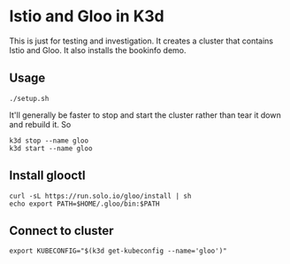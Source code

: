 # Istio and Gloo in K3d

This is just for testing and investigation. It creates a cluster that contains Istio and Gloo. It also installs the bookinfo demo.

## Usage

    ./setup.sh

It'll generally be faster to stop and start the cluster rather than tear it down and rebuild it. So 

    k3d stop --name gloo
    k3d start --name gloo

## Install glooctl

    curl -sL https://run.solo.io/gloo/install | sh
    echo export PATH=$HOME/.gloo/bin:$PATH

## Connect to cluster

    export KUBECONFIG="$(k3d get-kubeconfig --name='gloo')"
